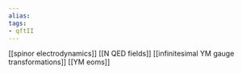 ```yaml
---
alias:
tags:
- qftII
---
```

[[spinor electrodynamics]]
[[N QED fields]]
[[infinitesimal YM gauge transformations]]
[[YM eoms]]